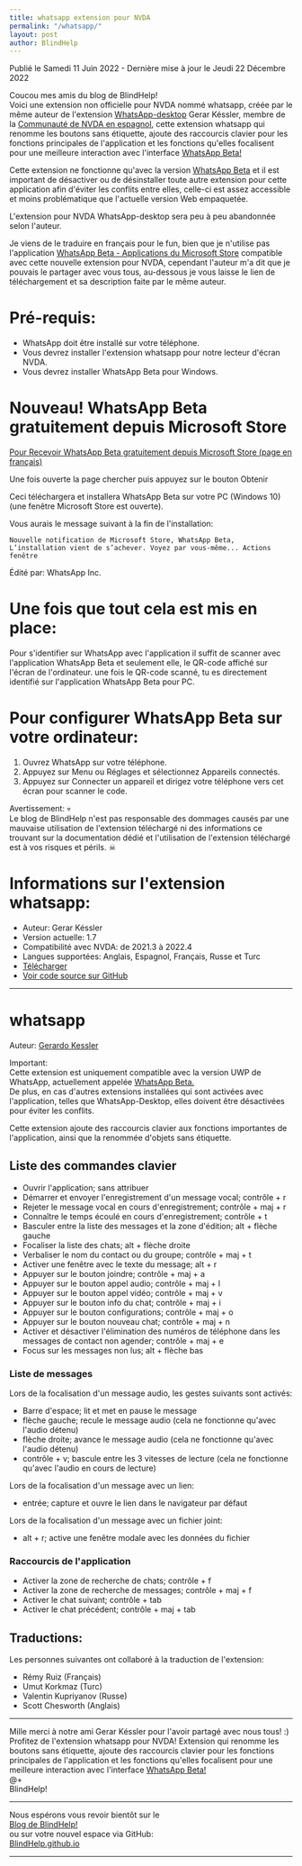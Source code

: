 ```yaml
---
title: whatsapp extension pour NVDA
permalink: "/whatsapp/"
layout: post
author: BlindHelp
---
```


<footer>Publié le Samedi 11 Juin 2022 - Dernière mise à jour le Jeudi 22 Décembre 2022</footer>

Coucou mes amis du blog de BlindHelp!    
Voici une extension non officielle  pour NVDA nommé whatsapp, créée par le même auteur de l'extension [WhatsApp-desktop](https://blindhelp.github.io/WhatsApp-desktop/) Gerar Késsler, membre de la [Communauté de NVDA en espagnol](https://nvda.es/), cette extension whatsapp qui renomme les boutons sans étiquette, ajoute des raccourcis clavier pour les fonctions principales de l'application et les fonctions qu'elles focalisent pour une meilleure interaction avec l'interface [WhatsApp Beta!](https://www.microsoft.com/fr-fr/p/whatsapp-beta/9nbdxk71nk08)    

Cette extension ne fonctionne qu'avec la version [WhatsApp Beta](https://www.microsoft.com/fr-fr/p/whatsapp-beta/9nbdxk71nk08) et il est important de désactiver ou de désinstaller toute autre extension pour cette application afin d'éviter les conflits entre elles, celle-ci est assez accessible et moins problématique que l'actuelle version Web empaquetée.    

L'extension pour NVDA WhatsApp-desktop sera peu à peu abandonnée selon l'auteur.    

Je viens de le traduire en français pour le fun, bien que je n'utilise pas l'application [WhatsApp Beta - Applications du Microsoft Store](https://www.microsoft.com/fr-fr/p/whatsapp-beta/9nbdxk71nk08) compatible avec cette nouvelle extension pour NVDA, cependant l'auteur m'a dit que je pouvais le partager avec vous tous, au-dessous je vous laisse le lien de téléchargement et sa description faite par le même auteur.    

# Pré-requis: #

* WhatsApp doit être installé sur votre téléphone.
* Vous devrez installer  l'extension whatsapp pour notre lecteur d'écran NVDA.
* Vous devrez installer WhatsApp Beta pour Windows.

# Nouveau! WhatsApp Beta gratuitement depuis  Microsoft Store

[Pour Recevoir WhatsApp Beta gratuitement depuis  Microsoft Store (page en français)](https://www.microsoft.com/fr-fr/p/whatsapp-beta/9nbdxk71nk08)

Une fois ouverte la page chercher puis appuyez sur le bouton Obtenir

Ceci téléchargera et installera WhatsApp Beta sur votre PC (Windows 10) (une fenêtre Microsoft Store est ouverte).

Vous aurais le message suivant à la fin de l'installation:

`Nouvelle notification de Microsoft Store, WhatsApp Beta, L’installation vient de s’achever. Voyez par vous-même... Actions fenêtre`    

Édité par: WhatsApp Inc.


# Une fois que tout cela est mis en place: #

Pour s'identifier sur WhatsApp avec l'application il suffit de scanner avec l'application WhatsApp Beta et seulement elle, le QR-code affiché sur l'écran de l'ordinateur. une fois le QR-code scanné, tu es directement identifié sur l'application WhatsApp Beta pour PC.

# Pour configurer WhatsApp Beta sur votre ordinateur: #

1. Ouvrez WhatsApp sur votre téléphone.
2. Appuyez sur Menu ou Réglages et sélectionnez Appareils connectés.
3. Appuyez sur Connecter un appareil et dirigez votre téléphone vers cet écran pour scanner le code.

Avertissement: 💀  
Le blog de BlindHelp n'est pas responsable des dommages causés par une mauvaise utilisation de l'extension téléchargé ni des informations ce trouvant sur la documentation dédié et l'utilisation de l'extension téléchargé est à vos risques et périls. ☠  

# Informations sur l'extension whatsapp: #

* Auteur: <span lang="es">Gerar Késsler</span>
* Version actuelle: 1.7
* Compatibilité avec NVDA: de 2021.3 à 2022.4
* Langues supportées: Anglais, Espagnol, Français, Russe et Turc
* [Télécharger](https://nvda.es/files/get.php?file=whatsapp)
* [Voir code source sur GitHub](https://github.com/GerardKessler/whatsapp)

---

# whatsapp

Auteur: [Gerardo Kessler](http://gera.ar)  

Important:  
Cette extension est uniquement compatible avec la version UWP de WhatsApp, actuellement appelée [WhatsApp Beta.](https://apps.microsoft.com/store/detail/whatsapp-beta/9NBDXK71NK08?hl=en-us&gl=US)  
De plus, en cas d'autres extensions installées qui sont activées avec l'application, telles que WhatsApp-Desktop, elles doivent être désactivées pour éviter les conflits.  

Cette extension ajoute des raccourcis clavier aux fonctions importantes de l'application, ainsi que la renommée d'objets sans étiquette.

## Liste des commandes clavier

* Ouvrir l'application; sans attribuer
* Démarrer et envoyer l'enregistrement d'un message vocal; contrôle + r
* Rejeter le message vocal en cours d'enregistrement; contrôle + maj + r
* Connaître le temps écoulé en cours d'enregistrement; contrôle + t
* Basculer entre la liste des messages et la zone d'édition; alt + flèche gauche
* Focaliser la liste des chats; alt + flèche droite
* Verbaliser le nom du contact ou du groupe; contrôle + maj + t
* Activer une fenêtre avec le texte du message; alt + r
* Appuyer sur le bouton joindre; contrôle + maj + a
* Appuyer sur le bouton appel audio; contrôle + maj + l
* Appuyer sur le bouton appel vidéo; contrôle + maj + v
* Appuyer sur le bouton info du chat; contrôle + maj + i
* Appuyer sur le bouton configurations; contrôle + maj + o
* Appuyer sur le bouton nouveau chat; contrôle + maj + n
* Activer et désactiver l'élimination des numéros de téléphone dans les messages de contact non agender; contrôle + maj + e
* Focus sur les messages non lus; alt + flèche bas

### Liste de messages

Lors de la focalisation  d'un message audio, les gestes suivants sont activés:

* Barre d'espace; lit et met en pause le message
* flèche  gauche; recule le message audio (cela ne fonctionne qu'avec l'audio détenu)
* flèche droite; avance le message audio (cela ne fonctionne qu'avec l'audio détenu)
* contrôle + v; bascule entre les 3 vitesses de lecture (cela ne fonctionne qu'avec l'audio en cours de lecture)

Lors de la focalisation d'un message avec un lien:

* entrée; capture et ouvre le lien dans le navigateur par défaut

Lors de la focalisation d'un message avec un fichier joint:

* alt + r; active une fenêtre modale avec les données du fichier

### Raccourcis de l'application

* Activer la zone de recherche de chats; contrôle + f
* Activer la zone de recherche de messages; contrôle + maj + f
* Activer le chat suivant; contrôle + tab
* Activer le chat précédent; contrôle + maj + tab

## Traductions:

Les personnes suivantes ont collaboré à la traduction de l'extension:

* Rémy Ruiz (Français)
* Umut Korkmaz (Turc)
* Valentin Kupriyanov (Russe)
* Scott Chesworth (Anglais)

---

Mille merci à notre ami <span lang="es">Gerar Késsler</span> pour l'avoir partagé avec nous tous! :)    
Profitez de l'extension whatsapp pour NVDA! Extension qui renomme les boutons sans étiquette, ajoute des raccourcis clavier pour les fonctions principales de l'application et les fonctions qu'elles focalisent pour une meilleure interaction avec l'interface [WhatsApp Beta!](https://www.microsoft.com/fr-fr/p/whatsapp-beta/9nbdxk71nk08)    
@+    
BlindHelp!    

---

Nous espérons vous revoir bientôt sur le      
[Blog de BlindHelp!](http://blindhelp.blogspot.fr/)                    
ou sur  votre nouvel espace via GitHub:                     
[BlindHelp.github.io](https://blindhelp.github.io)                    

---
